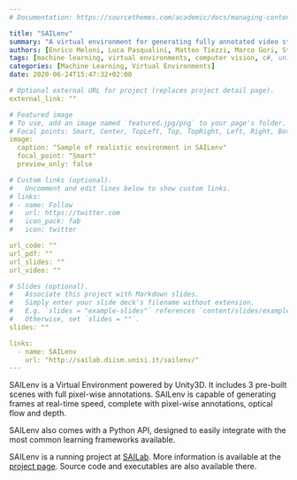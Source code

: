 ```yaml
---
# Documentation: https://sourcethemes.com/academic/docs/managing-content/

title: "SAILenv"
summary: "A virtual environment for generating fully annotated video streams."
authors: [Enrico Meloni, Luca Pasqualini, Matteo Tiezzi, Marco Gori, Stefano Melacci]
tags: [machine learning, virtual environments, computer vision, c#, unity3d]
categories: [Machine Learning, Virtual Environments]
date: 2020-06-24T15:47:32+02:00

# Optional external URL for project (replaces project detail page).
external_link: ""

# Featured image
# To use, add an image named `featured.jpg/png` to your page's folder.
# Focal points: Smart, Center, TopLeft, Top, TopRight, Left, Right, BottomLeft, Bottom, BottomRight.
image:
  caption: "Sample of realistic environment in SAILenv"
  focal_point: "Smart"
  preview_only: false

# Custom links (optional).
#   Uncomment and edit lines below to show custom links.
# links:
# - name: Follow
#   url: https://twitter.com
#   icon_pack: fab
#   icon: twitter

url_code: ""
url_pdf: ""
url_slides: ""
url_video: ""

# Slides (optional).
#   Associate this project with Markdown slides.
#   Simply enter your slide deck's filename without extension.
#   E.g. `slides = "example-slides"` references `content/slides/example-slides.md`.
#   Otherwise, set `slides = ""`.
slides: ""

links:
  - name: SAILenv
    url: "http://sailab.diism.unisi.it/sailenv/"
---
```


SAILenv is a Virtual Environment powered by Unity3D. It includes 3 pre-built scenes with full pixel-wise annotations. SAILenv is capable of generating frames at real-time speed, complete with pixel-wise annotations, optical flow and depth.

SAILenv also comes with a Python API, designed to easily integrate with the most common learning frameworks available.

SAILenv is a running project at [SAILab](http://sailab.diism.unisi.it/). More information is available at the [project page](http://sailab.diism.unisi.it/sailenv/). Source code and executables are also available there.